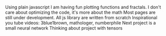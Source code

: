 Using plain javascript I am having fun plotting functions and fractals. 
I don't care about optimizing the code, it's more about the math
Most pages are still under development.
All js library are written from scratch
Inspirational you tube videos: 3blue1brown, mathologer, numberphile
Next project is a small neural network
Thinking about project with tensors

